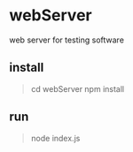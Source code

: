 # webServer
web server for testing software

## install
> cd webServer
> npm install

## run
> node index.js

